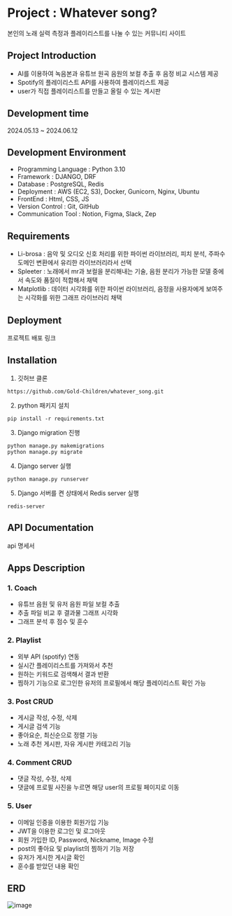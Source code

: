 # Project : Whatever song?
본인의 노래 실력 측정과 플레이리스트를 나눌 수 있는 커뮤니티 사이트

## Project Introduction
- AI를 이용하여 녹음본과 유튜브 원곡 음원의 보컬 추출 후 음정 비교 시스템 제공
- Spotify의 플레이리스트 API를 사용하여 플레이리스트 제공
- user가 직접 플레이리스트를 만들고 올릴 수 있는 게시판

## Development time
2024.05.13 ~ 2024.06.12

## Development Environment
- Programming Language : Python 3.10
- Framework : DJANGO, DRF
- Database : PostgreSQL, Redis
- Deployment : AWS (EC2, S3), Docker, Gunicorn, Nginx, Ubuntu
- FrontEnd : Html, CSS, JS
- Version Control : Git, GitHub
- Communication Tool : Notion, Figma, Slack, Zep

## Requirements
- Li-brosa : 음악 및 오디오 신호 처리를 위한 파이썬 라이브러리, 피치 분석, 주파수 도메인 변환에서 유리한 라이브러리라서 선택
- Spleeter : 노래에서 mr과 보컬을 분리해내는 기술, 음원 분리가 가능한 모델 중에서 속도와 품질이 적합해서 채택
- Matplotlib : 데이터 시각화를 위한 파이썬 라이브러리, 음정을 사용자에게 보여주는 시각화를 위한 그래프 라이브러리 채택

## Deployment
프로젝트 배포 링크

## Installation
1. 깃허브 클론
```
https://github.com/Gold-Children/whatever_song.git
```
2. python 패키지 설치
```
pip install -r requirements.txt
```
3. Django migration 진행
```
python manage.py makemigrations
python manage.py migrate
```
4. Django server 실행
```
python manage.py runserver
```
5. Django 서버를 켠 상태에서 Redis server 실행
```
redis-server
```

## API Documentation
api 명세서

## Apps Description
### 1. Coach
- 유튜브 음원 및 유저 음원 파일 보컬 추출
- 추출 파일 비교 후 결과물 그래프 시각화
- 그래프 분석 후 점수 및 훈수
### 2. Playlist
- 외부 API (spotify) 연동
- 실시간 플레이리스트를 가져와서 추천
- 원하는 키워드로 검색해서 결과 반환
- 찜하기 기능으로 로그인한 유저의 프로필에서 해당 플레이리스트 확인 가능
### 3. Post CRUD
- 게시글 작성, 수정, 삭제
- 게시글 검색 기능
- 좋아요순, 최신순으로 정렬 기능
- 노래 추천 게시판, 자유 게시판 카테고리 기능
### 4. Comment CRUD
- 댓글 작성, 수정, 삭제
- 댓글에 프로필 사진을 누르면 해당 user의 프로필 페이지로 이동
### 5. User 
- 이메일 인증을 이용한 회원가입 기능
- JWT을 이용한 로그인 및 로그아웃
- 회원 가입한 ID, Password, Nickname, Image 수정
- post의 좋아요 및 playlist의 찜하기 기능 저장
- 유저가 게시한 게시글 확인
- 훈수를 받았던 내용 확인

## ERD
![image](https://github.com/Gold-Children/whatever_song/assets/145152442/4b9340ac-10fa-4ca0-b9a2-2fe8d501d641)
